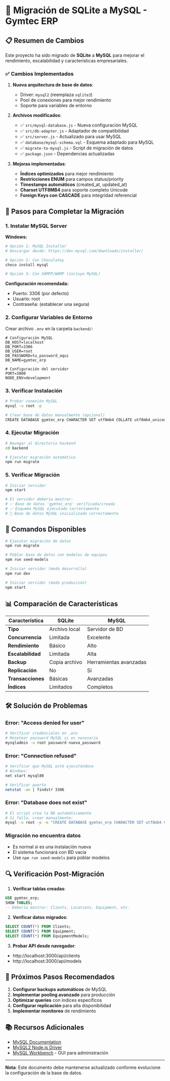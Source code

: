 # 🔄 Migración de SQLite a MySQL - Gymtec ERP

## 📋 Resumen de Cambios

Este proyecto ha sido migrado de **SQLite** a **MySQL** para mejorar el rendimiento, escalabilidad y características empresariales.

### ✅ Cambios Implementados

1. **Nueva arquitectura de base de datos**:
   - Driver: `mysql2` (reemplaza `sqlite3`)
   - Pool de conexiones para mejor rendimiento
   - Soporte para variables de entorno

2. **Archivos modificados**:
   - ✅ `src/mysql-database.js` - Nueva configuración MySQL
   - ✅ `src/db-adapter.js` - Adaptador de compatibilidad
   - ✅ `src/server.js` - Actualizado para usar MySQL
   - ✅ `database/mysql-schema.sql` - Esquema adaptado para MySQL
   - ✅ `migrate-to-mysql.js` - Script de migración de datos
   - ✅ `package.json` - Dependencias actualizadas

3. **Mejoras implementadas**:
   - **Índices optimizados** para mejor rendimiento
   - **Restricciones ENUM** para campos status/priority
   - **Timestamps automáticos** (created_at, updated_at)
   - **Charset UTF8MB4** para soporte completo Unicode
   - **Foreign Keys con CASCADE** para integridad referencial

## 🚀 Pasos para Completar la Migración

### 1. Instalar MySQL Server

**Windows:**
```bash
# Opción 1: MySQL Installer
# Descargar desde: https://dev.mysql.com/downloads/installer/

# Opción 2: Con Chocolatey
choco install mysql

# Opción 3: Con XAMPP/WAMP (incluye MySQL)
```

**Configuración recomendada:**
- Puerto: 3306 (por defecto)
- Usuario: root
- Contraseña: (establecer una segura)

### 2. Configurar Variables de Entorno

Crear archivo `.env` en la carpeta `backend/`:

```env
# Configuración MySQL
DB_HOST=localhost
DB_PORT=3306
DB_USER=root
DB_PASSWORD=tu_password_aqui
DB_NAME=gymtec_erp

# Configuración del servidor
PORT=3000
NODE_ENV=development
```

### 3. Verificar Instalación

```bash
# Probar conexión MySQL
mysql -u root -p

# Crear base de datos manualmente (opcional)
CREATE DATABASE gymtec_erp CHARACTER SET utf8mb4 COLLATE utf8mb4_unicode_ci;
```

### 4. Ejecutar Migración

```bash
# Navegar al directorio backend
cd backend

# Ejecutar migración automática
npm run migrate
```

### 5. Verificar Migración

```bash
# Iniciar servidor
npm start

# El servidor debería mostrar:
# ✅ Base de datos 'gymtec_erp' verificada/creada
# ✅ Esquema MySQL ejecutado correctamente
# 🚀 Base de datos MySQL inicializada correctamente
```

## 🔧 Comandos Disponibles

```bash
# Ejecutar migración de datos
npm run migrate

# Poblar base de datos con modelos de equipos
npm run seed-models

# Iniciar servidor (modo desarrollo)
npm run dev

# Iniciar servidor (modo producción)
npm start
```

## 📊 Comparación de Características

| Característica | SQLite | MySQL |
|---------------|--------|-------|
| **Tipo** | Archivo local | Servidor de BD |
| **Concurrencia** | Limitada | Excelente |
| **Rendimiento** | Básico | Alto |
| **Escalabilidad** | Limitada | Alta |
| **Backup** | Copia archivo | Herramientas avanzadas |
| **Replicación** | No | Sí |
| **Transacciones** | Básicas | Avanzadas |
| **Índices** | Limitados | Completos |

## 🛠️ Solución de Problemas

### Error: "Access denied for user"
```bash
# Verificar credenciales en .env
# Resetear password MySQL si es necesario
mysqladmin -u root password nueva_password
```

### Error: "Connection refused"
```bash
# Verificar que MySQL esté ejecutándose
# Windows:
net start mysql80

# Verificar puerto
netstat -an | findstr 3306
```

### Error: "Database does not exist"
```bash
# El script crea la BD automáticamente
# Si falla, crear manualmente:
mysql -u root -p -e "CREATE DATABASE gymtec_erp CHARACTER SET utf8mb4 COLLATE utf8mb4_unicode_ci;"
```

### Migración no encuentra datos
- Es normal si es una instalación nueva
- El sistema funcionará con BD vacía
- Use `npm run seed-models` para poblar modelos

## 🔍 Verificación Post-Migración

1. **Verificar tablas creadas**:
```sql
USE gymtec_erp;
SHOW TABLES;
-- Debería mostrar: Clients, Locations, Equipment, etc.
```

2. **Verificar datos migrados**:
```sql
SELECT COUNT(*) FROM Clients;
SELECT COUNT(*) FROM Equipment;
SELECT COUNT(*) FROM EquipmentModels;
```

3. **Probar API desde navegador**:
- http://localhost:3000/api/clients
- http://localhost:3000/api/models

## 🎯 Próximos Pasos Recomendados

1. **Configurar backups automáticos** de MySQL
2. **Implementar pooling avanzado** para producción
3. **Optimizar queries** con índices específicos
4. **Configurar replicación** para alta disponibilidad
5. **Implementar monitoreo** de rendimiento

## 📚 Recursos Adicionales

- [MySQL Documentation](https://dev.mysql.com/doc/)
- [MySQL2 Node.js Driver](https://github.com/sidorares/node-mysql2)
- [MySQL Workbench](https://www.mysql.com/products/workbench/) - GUI para administración

---

**Nota**: Este documento debe mantenerse actualizado conforme evolucione la configuración de la base de datos. 
